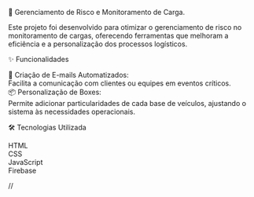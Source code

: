 🚛 Gerenciamento de Risco e Monitoramento de Carga.

Este projeto foi desenvolvido para otimizar o gerenciamento de risco no monitoramento de cargas, oferecendo ferramentas que melhoram a eficiência e a personalização dos processos logísticos.

✨ Funcionalidades

📧 Criação de E-mails Automatizados:<br>
Facilita a comunicação com clientes ou equipes em eventos críticos.<br>
📦 Personalização de Boxes:<br>
Permite adicionar particularidades de cada base de veículos, ajustando o sistema às necessidades operacionais.

🛠 Tecnologias Utilizada

HTML<br>
CSS<br>
JavaScript<br>
Firebase

//
